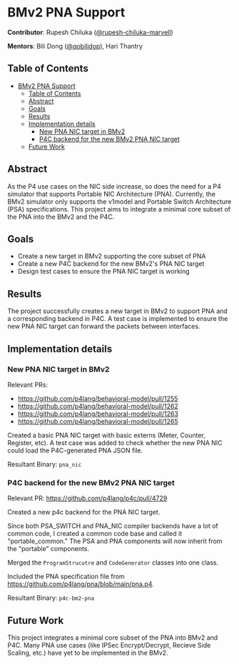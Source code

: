 # BMv2 PNA Support
**Contributor**: Rupesh Chiluka ([@rupesh-chiluka-marvell])

**Mentors**: Bili Dong ([@qobilidop]), Hari Thantry

[@rupesh-chiluka-marvell]: https://github.com/rupesh-chiluka-marvell
[@qobilidop]: https://github.com/qobilidop

## Table of Contents
- [BMv2 PNA Support](#bmv2-pna-support)
  - [Table of Contents](#table-of-contents)
  - [Abstract](#abstract)
  - [Goals](#goals)
  - [Results](#results)
  - [Implementation details](#implementation-details)
    - [New PNA NIC target in BMv2](#new-pna-nic-target-in-bmv2)
    - [P4C backend for the new BMv2 PNA NIC target](#p4c-backend-for-the-new-bmv2-pna-nic-target)
  - [Future Work](#future-work)


## Abstract

As the P4 use cases on the NIC side increase, so does the need for a P4 simulator that supports Portable NIC Architecture (PNA). Currently, the BMv2 simulator only supports the v1model and Portable Switch Architecture (PSA) specifications. This project aims to integrate a minimal core subset of the PNA into the BMv2 and the P4C.


## Goals
- Create a new target in BMv2 supporting the core subset of PNA
- Create a new P4C backend for the new BMv2's PNA NIC target
- Design test cases to ensure the PNA NIC target is working


## Results
The project successfully creates a new target in BMv2 to support PNA and a corresponding backend in P4C. A test case is implemented to ensure the new PNA NIC target can forward the packets between interfaces.


## Implementation details

### New PNA NIC target in BMv2
Relevant PRs:
- https://github.com/p4lang/behavioral-model/pull/1255
- https://github.com/p4lang/behavioral-model/pull/1262
- https://github.com/p4lang/behavioral-model/pull/1263
- https://github.com/p4lang/behavioral-model/pull/1265

Created a basic PNA NIC target with basic externs (Meter, Counter, Register, etc). A test case was added to check whether the new PNA NIC could load the P4C-generated PNA JSON file.

Resultant Binary: `pna_nic`

### P4C backend for the new BMv2 PNA NIC target
Relevant PR: https://github.com/p4lang/p4c/pull/4729

Created a new p4c backend for the PNA NIC target.

Since both PSA_SWITCH and PNA_NIC compiler backends have a lot of common code, I created a common code base and called it "portable_common." The PSA and PNA components will now inherit from the "portable" components.

Merged the `ProgramStrucutre` and `CodeGenerator` classes into one class.

Included the PNA specification file from https://github.com/p4lang/pna/blob/main/pna.p4.

Resultant Binary: `p4c-bm2-pna`

## Future Work

This project integrates a minimal core subset of the PNA into BMv2 and P4C. Many PNA use cases (like IPSec Encrypt/Decrypt, Recieve Side Scaling, etc.) have yet to be implemented in the BMv2.
